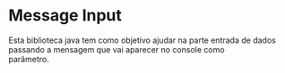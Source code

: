 # Message Input

Esta biblioteca java tem como objetivo ajudar na parte entrada de dados passando a mensagem que vai aparecer no console como <br>
parâmetro.